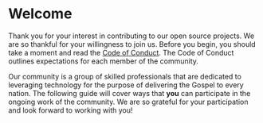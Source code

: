 # Welcome

Thank you for your interest in contributing to our open source projects.  We are so thankful for your willingness to join us.  Before you begin, you should take a moment and read the [Code of Conduct](/code-of-conduct).  The Code of Conduct outlines expectations for each member of the community.

Our community is a group of skilled professionals that are dedicated to leveraging technology for the purpose of delivering the Gospel to every nation.  The following guide will cover ways that **you** can participate in the ongoing work of the community.  We are so grateful for your participation and look forward to working with you!
